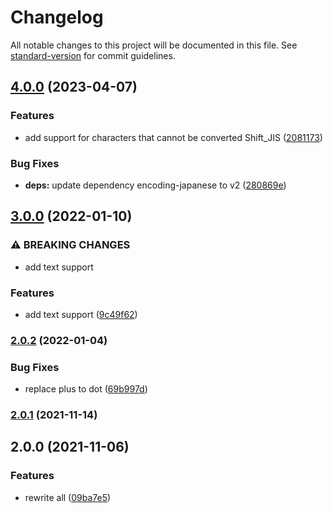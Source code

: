 # Changelog

All notable changes to this project will be documented in this file. See [standard-version](https://github.com/conventional-changelog/standard-version) for commit guidelines.

## [4.0.0](https://github.com/p-chan/2ch-trip/compare/v3.0.0...v4.0.0) (2023-04-07)

### Features

- add support for characters that cannot be converted Shift_JIS ([2081173](https://github.com/p-chan/2ch-trip/commit/2081173fe3698911e7406ba7bbccc8fc55d1b110))

### Bug Fixes

- **deps:** update dependency encoding-japanese to v2 ([280869e](https://github.com/p-chan/2ch-trip/commit/280869ea73761cabc66973a5a9dfb494e3be1693))

## [3.0.0](https://github.com/p-chan/2ch-trip/compare/v2.0.2...v3.0.0) (2022-01-10)

### ⚠ BREAKING CHANGES

- add text support

### Features

- add text support ([9c49f62](https://github.com/p-chan/2ch-trip/commit/9c49f6231ce566a5af770cf5c7ddf87cd2e60072))

### [2.0.2](https://github.com/p-chan/2ch-trip/compare/v2.0.1...v2.0.2) (2022-01-04)

### Bug Fixes

- replace plus to dot ([69b997d](https://github.com/p-chan/2ch-trip/commit/69b997de6352afd94dc454530c8595b3f3c326a6))

### [2.0.1](https://github.com/p-chan/2ch-trip/compare/v2.0.0...v2.0.1) (2021-11-14)

## 2.0.0 (2021-11-06)

### Features

- rewrite all ([09ba7e5](https://github.com/p-chan/2ch-trip/commit/09ba7e52ad9e87e2e1897fccc8a98b4712ced9af))
